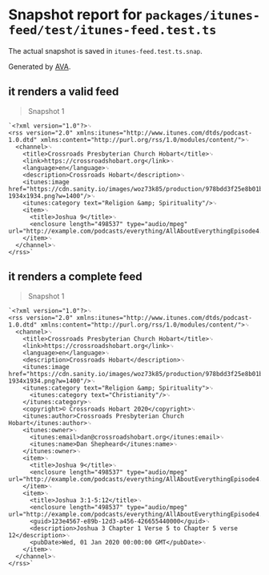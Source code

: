 # Snapshot report for `packages/itunes-feed/test/itunes-feed.test.ts`

The actual snapshot is saved in `itunes-feed.test.ts.snap`.

Generated by [AVA](https://avajs.dev).

## it renders a valid feed

> Snapshot 1

    `<?xml version="1.0"?>␊
    <rss version="2.0" xmlns:itunes="http://www.itunes.com/dtds/podcast-1.0.dtd" xmlns:content="http://purl.org/rss/1.0/modules/content/">␊
      <channel>␊
        <title>Crossroads Presbyterian Church Hobart</title>␊
        <link>https://crossroadshobart.org</link>␊
        <language>en</language>␊
        <description>Crossroads Hobart</description>␊
        <itunes:image href="https://cdn.sanity.io/images/woz73k85/production/978bdd3f25e8b01bfcac978ec763c22412d62cb7-1934x1934.png?w=1400"/>␊
        <itunes:category text="Religion &amp; Spirituality"/>␊
        <item>␊
          <title>Joshua 9</title>␊
          <enclosure length="498537" type="audio/mpeg" url="http://example.com/podcasts/everything/AllAboutEverythingEpisode4.mp3"/>␊
        </item>␊
      </channel>␊
    </rss>`

## it renders a complete feed

> Snapshot 1

    `<?xml version="1.0"?>␊
    <rss version="2.0" xmlns:itunes="http://www.itunes.com/dtds/podcast-1.0.dtd" xmlns:content="http://purl.org/rss/1.0/modules/content/">␊
      <channel>␊
        <title>Crossroads Presbyterian Church Hobart</title>␊
        <link>https://crossroadshobart.org</link>␊
        <language>en</language>␊
        <description>Crossroads Hobart</description>␊
        <itunes:image href="https://cdn.sanity.io/images/woz73k85/production/978bdd3f25e8b01bfcac978ec763c22412d62cb7-1934x1934.png?w=1400"/>␊
        <itunes:category text="Religion &amp; Spirituality">␊
          <itunes:category text="Christianity"/>␊
        </itunes:category>␊
        <copyright>© Crossroads Hobart 2020</copyright>␊
        <itunes:author>Crossroads Presbyterian Church Hobart</itunes:author>␊
        <itunes:owner>␊
          <itunes:email>dan@crossroadshobart.org</itunes:email>␊
          <itunes:name>Dan Shepheard</itunes:name>␊
        </itunes:owner>␊
        <item>␊
          <title>Joshua 9</title>␊
          <enclosure length="498537" type="audio/mpeg" url="http://example.com/podcasts/everything/AllAboutEverythingEpisode4.mp3"/>␊
        </item>␊
        <item>␊
          <title>Joshua 3:1-5:12</title>␊
          <enclosure length="498537" type="audio/mpeg" url="http://example.com/podcasts/everything/AllAboutEverythingEpisode4.mp3"/>␊
          <guid>123e4567-e89b-12d3-a456-426655440000</guid>␊
          <description>Joshua 3 Chapter 1 Verse 5 to Chapter 5 verse 12</description>␊
          <pubDate>Wed, 01 Jan 2020 00:00:00 GMT</pubDate>␊
        </item>␊
      </channel>␊
    </rss>`
